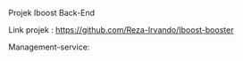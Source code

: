 Projek Iboost Back-End

Link projek : https://github.com/Reza-Irvando/Iboost-booster

Management-service:
